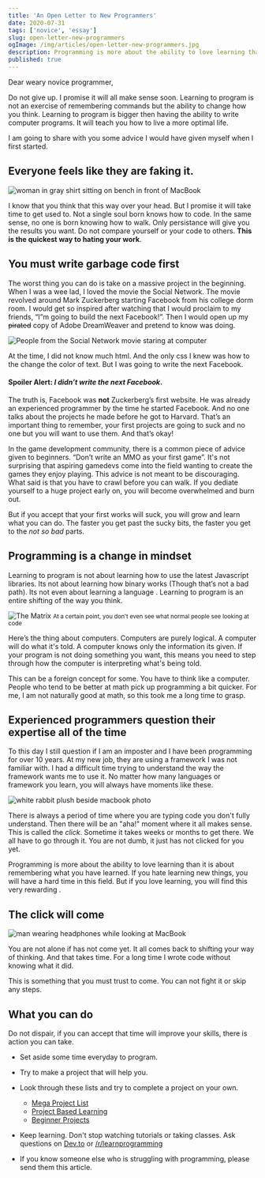 ```yaml
---
title: 'An Open Letter to New Programmers'
date: 2020-07-31
tags: ['novice', 'essay']
slug: open-letter-new-programmers
ogImage: /img/articles/open-letter-new-programmers.jpg
description: Programming is more about the ability to love learning than it is about remembering what you have learned
published: true
---
```


Dear weary novice programmer,

Do not give up. I promise it will all make sense soon. Learning to program is not an exercise of remembering commands but the ability to change how you think. Learning to program is bigger then having the ability to write computer programs. It will teach you how to live a more optimal life.

I am going to share with you some advice I would have given myself when I first started.

## Everyone feels like they are faking it.

![woman in gray shirt sitting on bench in front of MacBook](/img/articles/faking-it.jpg 'Photo by Christin Hume')

I know that you think that this way over your head. But I promise it will take time to get used to. Not a single soul born knows how to code. In the same sense, no one is born knowing how to walk. Only persistance will give you the results you want. Do not compare yourself or your code to others. **This is the quickest way to hating your work**.

## You must write garbage code first

The worst thing you can do is take on a massive project in the beginning. When I was a wee lad, I loved the movie the Social Network. The movie revolved around Mark Zuckerberg starting Facebook from his college dorm room. I would get so inspired after watching that I would proclaim to my friends, “I”m going to build the next Facebook!”. Then I would open up my ~~pirated~~ copy of Adobe DreamWeaver and pretend to know was doing.

![People from the Social Network   movie staring at computer](https://media1.tenor.com/images/cedc741cbcef0b97cc652ad9cb29d0ad/tenor.gif?itemid=13969571)

At the time, I did not know much html. And the only css I knew was how to the change the color of text. But I was going to write the next Facebook.

#### Spoiler Alert: _I didn’t write the next Facebook_.

The truth is, Facebook was **not** Zuckerberg’s first website. He was already an experienced programmer by the time he started Facebook. And no one talks about the projects he made before he got to Harvard. That’s an important thing to remember, your first projects are going to suck and no one but you will want to use them. And that’s okay!

In the game development community, there is a common piece of advice given to beginners. “Don’t write an MMO as your first game”. It's not surprising that aspiring gamedevs come into the field wanting to create the games they enjoy playing. This advice is not meant to be discouraging. What said is that you have to crawl before you can walk. If you dediate yourself to a huge project early on, you will become overwhelmed and burn out.

But if you accept that your first works will suck, you will grow and learn what you can do. The faster you get past the sucky bits, the faster you get to the _not so bad_ parts.

## Programming is a change in mindset

Learning to program is not about learning how to use the latest Javascript libraries. Its not about learning how binary works (Though that’s not a bad path). Its not even about learning a language . Learning to program is an entire shifting of the way you think.

![The Matrix](https://media1.tenor.com/images/5505bcb204761c1f9c979a085d5fd4ec/tenor.gif?itemid=8390287)
<small>
At a certain point, you don't even see what normal people see looking at code
</small>

Here’s the thing about computers. Computers are purely logical. A computer will do what it's told. A computer knows only the information its given. If your program is not doing something you want, this means you need to step through how the computer is interpreting what's being told.

This can be a foreign concept for some. You have to think like a computer. People who tend to be better at math pick up programming a bit quicker. For me, I am not naturally good at math, so this took me a long time to grasp.

## Experienced programmers question their expertise all of the time

To this day I still question if I am an imposter and I have been programming for over 10 years. At my new job, they are using a framework I was not familiar with. I had a difficult time trying to understand the way the framework wants me to use it. No matter how many languages or framework you learn, you will always have moments like these.

![white rabbit plush beside macbook photo](/img/articles/question-cat.jpg 'Photo by Outer Digit')

There is always a period of time where you are typing code you don't fully understand. Then there will be an "aha!" moment where it all makes sense. This is called the _click_. Sometime it takes weeks or months to get there. We all have to go through it. You are not dumb, it just has not clicked for you yet.

Programming is more about the ability to love learning than it is about remembering what you have learned. If you hate learning new things, you will have a hard time in this field. But if you love learning, you will find this very rewarding .

## The click will come

![man wearing headphones while looking at MacBook](/img/articles/conclusion.jpg 'Photo by Miguelangel Miquelena')

You are not alone if has not come yet. It all comes back to shifting your way of thinking. And that takes time. For a long time I wrote code without knowing what it did.

This is something that you must trust to come. You can not fight it or skip any steps.

## What you can do

Do not dispair, if you can accept that time will improve your skills, there is action you can take.

- Set aside some time everyday to program.

- Try to make a project that will help you.
- Look through these lists and try to complete a project on your own.
  - [Mega Project List](https://github.com/karan/Projects)
  - [Project Based Learning](https://github.com/tuvtran/project-based-learning)
  - [Beginner Projects](https://github.com/jorgegonzalez/beginner-projects)
- Keep learning. Don't stop watching tutorials or taking classes. Ask questions on [Dev.to](https://dev.to) or [/r/learnprogramming](https://reddit.com/r/learnprogramming)
- If you know someone else who is struggling with programming, please send them this article.

<!-- <SubscribeForm title="One last thing you can do">
You could subscribe to my newsletter. I have made it my goal to write monthly articles to help programmers with the topics that <i>no one</i> is talking about. This includes <strong>mental health, burnout, and self care</strong>.  I will <strong>never</strong> spam you and you can unsubscribe at any time.
</SubscribeForm> -->
